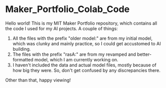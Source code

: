# Maker_Portfolio_Colab_Code
Hello world! This is my MIT Maker Portfolio repository, which contains all the code I used for my AI projects. A couple of things:
1. All the files with the prefix "older model:" are from my initial model, which was clunky and mainly practice, so I could get accustomed to AI building.
2. The files with the prefix "rasA:" are from my revamped and better-formatted model, which I am currently working on.
3. I haven't included the data and actual model files, mostly because of how big they were. So, don't get confused by any discrepancies there.

Other than that, happy viewing!
